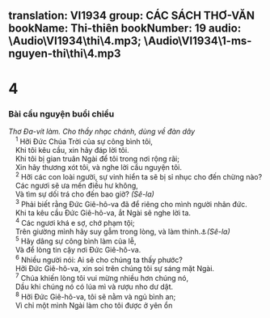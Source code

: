 translation: VI1934
group: CÁC SÁCH THƠ-VĂN
bookName: Thi-thiên 
bookNumber: 19
audio: \Audio\VI1934\thi\4.mp3; \Audio\VI1934\1-ms-nguyen-thi\thi\4.mp3
-------

<div class="title"><h1>4</h1><h3>Bài cầu nguyện buổi chiều</h3><i>Thơ Đa-vít làm. Cho thầy nhạc chánh, dùng về đàn dây</i></div>
<span class="verse thi_4_1"> <sup>1</sup> Hỡi Đức Chúa Trời của sự công bình tôi, <br/> Khi tôi kêu cầu, xin hãy đáp lời tôi. <br/> Khi tôi bị gian truân Ngài để tôi trong nơi rộng rãi; <br/> Xin hãy thương xót tôi, và nghe lời cầu nguyện tôi. <br/></span>
<span class="verse thi_4_2"> <sup>2</sup> Hỡi các con loài người, sự vinh hiển ta sẽ bị sỉ nhục cho đến chừng nào? <br/> Các ngươi sẽ ưa mến điều hư không, <br/> Và tìm sự dối trá cho đến bao giờ? <em>(Sê-la)</em><br/></span>
<span class="verse thi_4_3"> <sup>3</sup> Phải biết rằng Đức Giê-hô-va đã để riêng cho mình người nhân đức. <br/> Khi ta kêu cầu Đức Giê-hô-va, ắt Ngài sẽ nghe lời ta. <br/></span>
<span class="verse thi_4_4"> <sup>4</sup> Các ngươi khá e sợ, chớ phạm tội; <br/> Trên giường mình hãy suy gẫm trong lòng, và làm thinh.<a data-toggle="tooltip" data-placement="bottom" title="Eph 4:26">⚓</a><em>(Sê-la)</em><br/></span>
<span class="verse thi_4_5"> <sup>5</sup> Hãy dâng sự công bình làm của lễ, <br/> Và để lòng tin cậy nơi Đức Giê-hô-va. <br/></span>
<span class="verse thi_4_6"> <sup>6</sup> Nhiều người nói: Ai sẽ cho chúng ta thấy phước? <br/> Hỡi Đức Giê-hô-va, xin soi trên chúng tôi sự sáng mặt Ngài. <br/></span>
<span class="verse thi_4_7"> <sup>7</sup> Chúa khiến lòng tôi vui mừng nhiều hơn chúng nó, <br/> Dầu khi chúng nó có lúa mì và rượu nho dư dật. <br/></span>
<span class="verse thi_4_8"> <sup>8</sup> Hỡi Đức Giê-hô-va, tôi sẽ nằm và ngủ bình an; <br/> Vì chỉ một mình Ngài làm cho tôi được ở yên ổn <br/></span>
